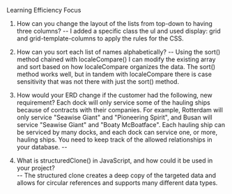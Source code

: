 Learning Efficiency Focus

1. How can you change the layout of the lists from top-down to having three columns?
        -- I added a specific class the ul and used display: grid and grid-template-columns to apply the rules for the CSS.

2. How can you sort each list of names alphabetically?
        -- Using the sort() method chained with localeCompare() I can modify the existing array and sort based on how localeCompare organizes the data. The sort() method works well, but in tandem with localeCompare there is case
        sensitivity that was not there with just the sort() method.

3. How would your ERD change if the customer had the following, new requirement?
    Each dock will only service some of the hauling ships because of contracts with their companies. For example, Rotterdam will only service "Seawise Giant" and "Pioneering Spirit", and Busan will service "Seawise Giant" and "Boaty McBoatface". Each hauling ship can be serviced by many docks, and each dock can service one, or more, hauling ships. You need to keep track of the allowed relationships in your database.
        -- 

4. What is structuredClone() in JavaScript, and how could it be used in your project?  
        -- The structured clone creates a deep copy of the targeted data and allows for circular references and supports many different data types.